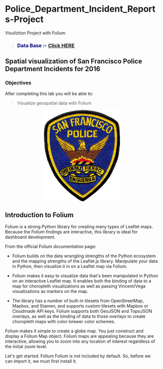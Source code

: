 # Police_Department_Incident_Reports-Project
Visuliztion Project with Folium

> <h3><b><span style="color:navy">Data Base :- </span><a href='https://drive.google.com/file/d/1-7Jlp1aIZYtsfyTwojbwfPOwHqNF3Z7a/view?usp=share_link'><b>Click HERE</b></a> </b></h3>  


## **Spatial visualization of San Francisco Police Department Incidents for 2016**

### Objectives

After completing this lab you will be able to:

>  Visualize geospatial data with Folium


<center>
<img src="Patch12.png" alt="" width="250px" height="300px">
</center>


## **Introduction to Folium**

Folium is a strong Python library for creating many types of Leaflet maps. Because the Folium findings are interactive, this library is ideal for dashboard development.

From the official Folium documentation page:

*   Folium builds on the data wrangling strengths of the Python ecosystem and the mapping strengths of the Leaflet.js library. Manipulate your data in Python, then visualize it in on a Leaflet map via Folium.

*   Folium makes it easy to visualize data that's been manipulated in Python on an interactive Leaflet map. It enables both the binding of data to a map for choropleth visualizations as well as passing Vincent/Vega visualizations as markers on the map.

*   The library has a number of built-in tilesets from OpenStreetMap, Mapbox, and Stamen, and supports custom tilesets with Mapbox or Cloudmade API keys. Folium supports both GeoJSON and TopoJSON overlays, as well as the binding of data to those overlays to create choropleth maps with color-brewer color schemes.

Folium makes it simple to create a globe map. You just construct and display a Folium Map object. Folium maps are appealing because they are interactive, allowing you to zoom into any location of interest regardless of the initial zoom level.

Let's get started. Folium
Folium is not included by default. So, before we can import it, we must first install it.

